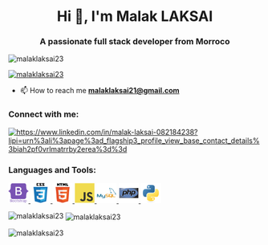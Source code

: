 
<h1 align="center">Hi 👋, I'm Malak LAKSAI</h1>
<h3 align="center">A passionate full stack developer from Morroco</h3>

<p align="left"> <img src="https://komarev.com/ghpvc/?username=malaklaksai23&label=Profile%20views&color=0e75b6&style=flat" alt="malaklaksai23" /> </p>

<p align="left"> <a href="https://github.com/ryo-ma/github-profile-trophy"><img src="https://github-profile-trophy.vercel.app/?username=malaklaksai23" alt="malaklaksai23" /></a> </p>

- 📫 How to reach me **malaklaksai21@gmail.com**

<h3 align="left">Connect with me:</h3>
<p align="left">
<a href="https://linkedin.com/in/https://www.linkedin.com/in/malak-laksai-082184238?lipi=urn%3ali%3apage%3ad_flagship3_profile_view_base_contact_details%3biah2pf0vrlmatrrby2erea%3d%3d" target="blank"><img align="center" src="https://raw.githubusercontent.com/rahuldkjain/github-profile-readme-generator/master/src/images/icons/Social/linked-in-alt.svg" alt="https://www.linkedin.com/in/malak-laksai-082184238?lipi=urn%3ali%3apage%3ad_flagship3_profile_view_base_contact_details%3biah2pf0vrlmatrrby2erea%3d%3d" height="30" width="40" /></a>
</p>

<h3 align="left">Languages and Tools:</h3>
<p align="left"> <a href="https://getbootstrap.com" target="_blank" rel="noreferrer"> <img src="https://raw.githubusercontent.com/devicons/devicon/master/icons/bootstrap/bootstrap-plain-wordmark.svg" alt="bootstrap" width="40" height="40"/> </a> <a href="https://www.w3schools.com/css/" target="_blank" rel="noreferrer"> <img src="https://raw.githubusercontent.com/devicons/devicon/master/icons/css3/css3-original-wordmark.svg" alt="css3" width="40" height="40"/> </a> <a href="https://www.w3.org/html/" target="_blank" rel="noreferrer"> <img src="https://raw.githubusercontent.com/devicons/devicon/master/icons/html5/html5-original-wordmark.svg" alt="html5" width="40" height="40"/> </a> <a href="https://developer.mozilla.org/en-US/docs/Web/JavaScript" target="_blank" rel="noreferrer"> <img src="https://raw.githubusercontent.com/devicons/devicon/master/icons/javascript/javascript-original.svg" alt="javascript" width="40" height="40"/> </a> <a href="https://www.mysql.com/" target="_blank" rel="noreferrer"> <img src="https://raw.githubusercontent.com/devicons/devicon/master/icons/mysql/mysql-original-wordmark.svg" alt="mysql" width="40" height="40"/> </a> <a href="https://www.php.net" target="_blank" rel="noreferrer"> <img src="https://raw.githubusercontent.com/devicons/devicon/master/icons/php/php-original.svg" alt="php" width="40" height="40"/> </a> <a href="https://www.python.org" target="_blank" rel="noreferrer"> <img src="https://raw.githubusercontent.com/devicons/devicon/master/icons/python/python-original.svg" alt="python" width="40" height="40"/> </a> </p>

<p><img align="left" src="https://github-readme-stats.vercel.app/api/top-langs?username=malaklaksai23&show_icons=true&locale=en&layout=compact" alt="malaklaksai23" /></p>

<p>&nbsp;<img align="center" src="https://github-readme-stats.vercel.app/api?username=malaklaksai23&show_icons=true&locale=en" alt="malaklaksai23" /></p>

<p><img align="center" src="https://github-readme-streak-stats.herokuapp.com/?user=malaklaksai23&" alt="malaklaksai23" /></p>

